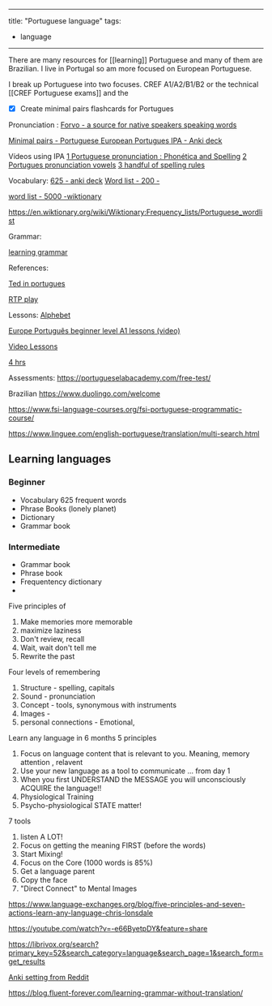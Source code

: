 
---
title: "Portuguese language"
tags:
- language
---

There are many resources for [[learning]] Portuguese and many of them are Brazilian. I live in Portugal so am more focused on European Portuguese.

I break up Portuguese into two focuses. CREF A1/A2/B1/B2 or the technical [[CREF  Portuguese exams]] and the 

- [x] Create minimal pairs flashcards for Portugues


Pronunciation :
[Forvo  - a source for native speakers speaking words](https://forvo.com/)

[Minimal pairs - Portuguese ](https://european-portuguese.info/minimalpairs)
[European Portugues IPA  - Anki deck](https://ankiweb.net/shared/info/134448670)

Vídeos using IPA 
[1 Portuguese pronunciation : Phonética and Spelling](https://youtu.be/a6p2Y2a_4Mc)
[2 Portugues pronunciation vowels](https://youtu.be/q4mZAd9nqJc)
[3 handful of spelling rules](https://youtu.be/0aq2cAUzL2o)

Vocabulary:
[625 - anki deck](https://youtu.be/0aq2cAUzL2o)
[Word list - 200 - ](https://lexiteria.com/word_frequency/portuguese_eu_word_frequency_list.html)

[word list - 5000 -wiktionary ](https://en.wiktionary.org/wiki/Wiktionary:Frequency_lists/Portuguese_wordlist)

https://en.wiktionary.org/wiki/Wiktionary:Frequency_lists/Portuguese_wordlist


Grammar:

[learning grammar ](https://blog.fluent-forever.com/learning-grammar-without-translation/)

References:


[Ted in portugues ](https://www.ted.com/talks?language=pt&sort=newest)

[RTP play](https://www.rtp.pt/play/)

Lessons:
[Alphebet ](https://youtu.be/uFFLKi4kMuA)

[Europe Português beginner level A1 lessons (video)](https://youtube.com/playlist?list=PLeen1bOqKBKTQFKuR_Tupo7IkkK_tGm1S)

[Video Lessons](https://youtube.com/playlist?list=PL798E43B657A12CEE)

[4 hrs](https://youtu.be/6A-_ej2ag74 )

Assessments:
https://portugueselabacademy.com/free-test/


Brazilian
https://www.duolingo.com/welcome

https://www.fsi-language-courses.org/fsi-portuguese-programmatic-course/

https://www.linguee.com/english-portuguese/translation/multi-search.html

## Learning languages

### Beginner
 - Vocabulary 625 frequent words
 - Phrase Books (lonely planet)
 - Dictionary 
 - Grammar book

### Intermediate 
 - Grammar book
 - Phrase book
 - Frequentency dictionary 
 - 

Five principles of 
1. Make memories more memorable
2. maximize laziness
3. Don't review, recall
4. Wait, wait don't tell me
5. Rewrite the past

Four levels of remembering
1. Structure - spelling, capitals  
2. Sound - pronunciation 
3. Concept - tools, synonymous with instruments
4. Images - 
5. personal connections - Emotional,  

Learn any language in 6 months
5 principles
1. Focus on language content that is relevant to you. Meaning, memory attention , relavent 
2. Use your new language as a tool to communicate ... from day 1
3. When you first UNDERSTAND the MESSAGE you will unconsciously ACQUIRE the language!!
4. Physiological Training
5. Psycho-physiological STATE matter!

7 tools
1. listen A LOT!
2. Focus on getting the meaning FIRST (before the words)
3. Start Mixing!
4. Focus on the Core (1000 words is 85%)
5. Get a language parent
6. Copy the face
7. "Direct Connect" to Mental Images

https://www.language-exchanges.org/blog/five-principles-and-seven-actions-learn-any-language-chris-lonsdale

https://youtube.com/watch?v=-e66ByetpDY&feature=share

https://librivox.org/search?primary_key=52&search_category=language&search_page=1&search_form=get_results

[Anki setting from Reddit ](https://www.reddit.com/r/LearnJapanese/comments/6ry1zq/enhance_your_flashcarding_experience_dramatically/?utm_source=share&utm_medium=ios_app&utm_name=iossmf)

https://blog.fluent-forever.com/learning-grammar-without-translation/
